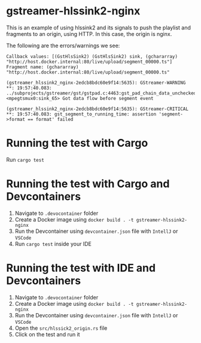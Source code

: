 # gstreamer-hlssink2-nginx

This is an example of using hlssink2 and its signals to push the playlist and fragments to an origin, using HTTP. In
this case, the origin is nginx.

The following are the errors/warnings we see:

```
Callback values: [(GstHlsSink2) (GstHlsSink2) sink, (gchararray) "http://host.docker.internal:80/live/upload/segment_00000.ts"]
Fragment name: (gchararray) "http://host.docker.internal:80/live/upload/segment_00000.ts"

(gstreamer_hlssink2_nginx-2edcb8bdc60e9f14:5635): GStreamer-WARNING **: 19:57:40.083: ../subprojects/gstreamer/gst/gstpad.c:4463:gst_pad_chain_data_unchecked:<mpegtsmux0:sink_65> Got data flow before segment event

(gstreamer_hlssink2_nginx-2edcb8bdc60e9f14:5635): GStreamer-CRITICAL **: 19:57:40.083: gst_segment_to_running_time: assertion 'segment->format == format' failed
```

# Running the test with Cargo

Run `cargo test`

# Running the test with Cargo and Devcontainers

1. Navigate to `.devocontainer` folder
2. Create a Docker image using `docker build . -t gstreamer-hlssink2-nginx`
3. Run the Devcontainer using `devcontainer.json` file with `IntellJ` or `VSCode`
4. Run `cargo test` inside your IDE

# Running the test with IDE and Devcontainers

1. Navigate to `.devocontainer` folder
2. Create a Docker image using `docker build . -t gstreamer-hlssink2-nginx`
3. Run the Devcontainer using `devcontainer.json` file with `IntellJ` or `VSCode`
4. Open the `src/hlssick2_origin.rs` file
5. Click on the test and run it


